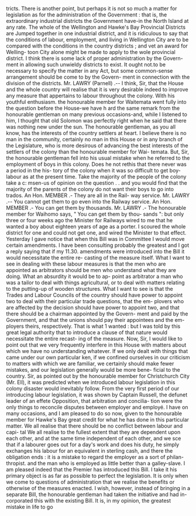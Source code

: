 tricts. There is another point, but perhaps it is not so much a matter for legislation as for the administration of the Government : that is, the extraordinary industrial districts the Government have-in the North Island at any rate. The whole of the Wellington and Hawke's Bay Provincial Districts are Jumped together in one industrial district, and it is ridiculous to say that the conditions of labour, employment, and living in Wellington City are to be compared with the conditions in the country districts ; and vet an award for Welling- toon City alone might be made to apply to the wole provincial district. I think there is some lack of proper administration by the Govern- ment in allowing such unwieldy districts to exist. It ought not.to be necessary to specify the matter in any Act, but some common-sense arrangement should be come to by the Govern- ment in connection with the division of the districts. Mr. LAWRY (Parnell) .-- I think, Sir, that the House and the whole country will realise that it is very desirable indeed to improve any measure that appertains to labour throughout the colony. With his youthful enthusiasm. the honourable member for Waitemata went fully into the question before the House-we have h ard the same remark from the honourable gentleman on many previous occasions-and, while I listened to him, I thought that old Solomon was perfectly right when he said that there was nothing new under the sun. The honourable gentleman, as you all know, has the interests of the country settlers at heart. I believe there is no man in the community, certainly no man in this House or in any branch of the Legislature, who is more desirous of advancing the best interests of the settlers of the colony than the honourable member for Wai- temata. But, Sir, the honourable gentleman fell into his usual mistake when he referred to the employment of boys in this colony. Does he not rethis that there never was a period in the his- tory of the colony when it was so difficult to get boy-labour as at the present time. Take the majority of the people of the colony take a c: msen-us of opinion on the question . . and you would find that the majority of the parents of the colony do not want their boys to go into trados. An Hon. MEMBER .- They are all in the Rail- way service. Mr. LAWRY .-- You cannot get them to go even into the Railway service. An Hon. MEMBER .- You can get them by thousands. Mr. LAWRY .- The honourable member for Waihomo says, " You can get them by thou- sands ": but only three or four weeks ago the Minister for Railways wired to me that he wanted a boy about eighteen years of age as a porter. I scoured the whole district for one and could not get one, and wired the Minister to that effect. Yesterday I gave notice that when this Bill was in Committee I would move certain amendments. I have been consulting probably the greatest and I got a reply saying that if my 11.30. amendments were introduced into the Bill it would necessitate the entire re- casting of the measure itself. What I want to see in dealing with these labour measures is that the men who are appointed as arbitrators should be men who understand what they are doing. What an absurdity it would be to ap- point as arbitrator a man who was a tailor to deal with things agricultural, or to deal with matters relating to the putting-up of wooden structures. What I want to see is that the Trades and Labour Councils of the country should have power to appoint two to deal with their particular trade questions, that the em- plovers who are affected by the decision should have power to appoint two, and that there should be a chairman appointed by the Govern- ment and paid by the Government, and that the unions should pay their appointees and the em- ployers theirs, respectively. That is what 1 wanted : but I was told by this great legal authority that to introduce a clause of that nature would necessitate the entire recast- ing of the measure. Now, Sir, I would like to point out that we very frequently interfere in this House with matters about which we have no understanding whatever. If we only dealt with things that came under our own particular ken, if we confined ourselves in our criticism to matters with which we are familiar, we certainly should make fewer mistakes, and our legislation generally would be more bene- ficial to the country. Sir, as pointed out by the honourable member for Christchurch City (Mr. Ell), it was predicted when we introduced labour legislation in this colony disaster would inevitably follow. From the very first period of our introducing labour legislation, it was shown by Captain Russell, the defunet leader of an effete Opposition, that arbitration and concilia- tion were the only things to reconcile disputes between employer and employé. I have on many occasions, and I am pleased to do so now, given to the honourable member for Hawke's Bay great credit for what he has done in this particular matter. We all realise that there should be no conflict between labour and capi- tal We all realise to the fullest extent that they are dependent upon each other, and at the same time independent of each other, and we sce that if a labourer goes out for a day's work and does his duty, he simply exchanges his labour for an equivalent in sterling cash, and there the obligation ends : it is a mistake to regard the employer as a sort of philan- thropist. and the man who is employed as little better than a galley-slave. I am pleased indeed that the Premier has introduced this Bill. I take it his primary object is as far as possible to perfect the legislation. It is only when we come to questions of administration that we realise the benefits or otherwise of the measures enacted. I wish, however, instead of bringing in a separate Bill, the honourable gentleman had taken the initiative and had in- corporated this with the existing Bill. It is, in my opinion, the greatest mistake in life to go 